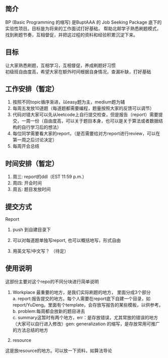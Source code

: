 ## 简介

BP (Basic Programming 的缩写) 是BuptAAA 的 Job Seeking Package 底下的实验性项目。目标是为将来的工作面试打好基础，
帮助北邮学子熟悉刷题模式，找到刷题节奏，互相督促，并把这过程的资料和经验积累沉淀下来。


## 目标

让大家熟悉刷题，互相学习，互相督促，养成刷题好习惯<br>
初级班自由度高，希望大家在额外时间根据自身情况，查漏补缺，打好基础

## 工作安排（暂定）

1.	按照不同topic循序渐进，以easy题为主，medium题为辅
2.	每周五发放10道题（每道题都需要编程，题量按照大家的反馈可以调节）
3.	代码对错大家可以先从leetcode上自行提交检查，但是报告（report）需要提交，一周一份（自由度高，可以关于题目本身，也可以是关于算法或者数据结构的自行学习后的想法）
4.	每位同学需要看大家的report，（是否需要给对方report进行review，可以在第一周之后讨论决定）
5.	每周开会总结


## 时间安排（暂定）

1.	周三: report的ddl（EST 11:59 p.m.）
2.	周四: 开会时间
3.	周五: 题目发放时间

## 提交方式

Report

1.	push 到自建目录下

2.	可以对每道题单独写report, 也可以概括地写，形式自由

3.	用英文写/中文写？ （待定）


## 使用说明

这部份主要对这个repo的不同分块进行简单说明

1.	Workplace 最重要的地方，是我们实际刷题的地方， 里面分成3个部分<br>
	a.	report:报告提交的地方。每个人需要在report底下自建一个目录，如report/YuDeng。里面有个template，会存放写报告的某些模板，以供参考。<br>
	b.	problem:每周都会放新的题目进去<br>
	c.	summary这暂时有两个地方，err：是存放错误，尤其常放的错误的地方（大家可以自行进入修改）gen: generalization 的缩写，是存放常用可推广的方法总结的地方
  
2.	resource

这是放resource的地方。可以放一下资料，如算法导论


